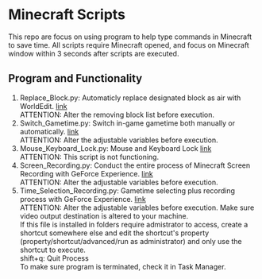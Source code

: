 # Minecraft Scripts

This repo are focus on using program to help type commands in Minecraft to save time.
All scripts require Minecraft opened, and focus on Minecraft window within 3 seconds after scripts are executed.

## Program and Functionality

1. Replace_Block.py: Automaticly replace designated block as air with WorldEdit. [link](https://github.com/belongtothenight/Minecraft-Scripts/blob/18b57376d1670ecb11705bf2f993610b1ef21ebd/src/Replace_Block.py)</br>
ATTENTION: Alter the removing block list before execution.
2. Switch_Gametime.py: Switch in-game gametime both manually or automatically. [link](https://github.com/belongtothenight/Minecraft-Scripts/blob/18b57376d1670ecb11705bf2f993610b1ef21ebd/src/Switch_Gametime.py)</br>
ATTENTION: Alter the adjustable variables before execution.
3. Mouse_Keyboard_Lock.py: Mouse and Keyboard Lock [link](https://github.com/belongtothenight/Minecraft-Scripts/blob/18b57376d1670ecb11705bf2f993610b1ef21ebd/src/Mouse_Keyboard_Lock.py)</br>
ATTENTION: This script is not functioning.
4. Screen_Recording.py: Conduct the entire process of Minecraft Screen Recording with GeForce Experience. [link](https://github.com/belongtothenight/Minecraft-Scripts/blob/6b8f70fc2f347664faf80f7554e07407adde948d/src/Screen_Recording.py)</br>
ATTENTION: Alter the adjustable variables before execution.
5. Time_Selection_Recording.py: Gametime selecting plus recording process with GeForce Experience. [link](https://github.com/belongtothenight/Minecraft-Scripts/blob/a830bef805175b836bbe6ba901272d6ea9827216/src/Time_Selection_Recording.py)</br>
ATTENTION: Alter the adjustable variables before execution. Make sure video output destination is altered to your machine.</br>
If this file is installed in folders require admistrator to access, create a shortcut somewhere else and edit the shortcut's property (property/shortcut/advanced/run as administrator) and only use the shortcut to execute.</br>
shift+q: Quit Process</br>
To make sure program is terminated, check it in Task Manager.
